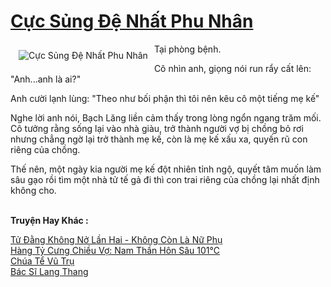 <a href="https://utruyen.com/cuc-sung-de-nhat-phu-nhan/17408/" title="Cực Sủng Đệ Nhất Phu Nhân"><h1>Cực Sủng Đệ Nhất Phu Nhân</h1></a><div style="display:table"><img align="right" style="float: left; padding: 10px;" src="https://utruyen.com/images/story/200x260/cuc-sung-de-nhat-phu-nhan.jpg" alt="Cực Sủng Đệ Nhất Phu Nhân">Tại phòng bệnh.<p></p>Cô nhìn anh, giọng nói run rẩy cất lên: "Anh...anh là ai?"<p></p>Anh cười lạnh lùng: "Theo như bối phận thì tôi nên kêu cô một tiếng mẹ kế"<p></p>Nghe lời anh nói, Bạch Lăng liền cảm thấy trong lòng ngổn ngang trăm mối. Cô tưởng rằng sống lại vào nhà giàu, trở thành người vợ bị chồng bỏ rơi nhưng chẳng ngờ lại trở thành mẹ kế, còn là mẹ kế xấu xa, quyến rũ con riêng của chồng.<p></p>Thế nên, một ngày kia người mẹ kế đột nhiên tỉnh ngộ, quyết tâm muốn làm sâu gạo rồi tìm một nhà tử tế gả đi thì con trai riêng của chồng lại nhất định không cho.</div><p><br><b>Truyện Hay Khác :</b></p><a href="https://utruyen.com/tu-dang-khong-no-lan-hai-khong-con-la-nu-phu/11323/" alt="Tử Đằng Không Nở Lần Hai - Không Còn Là Nữ Phụ">Tử Đằng Không Nở Lần Hai - Không Còn Là Nữ Phụ</a><br/><a href="https://truyenngontinhay.wordpress.com/2019/10/03/hang-ty-cung-chieu-vo-nam-than-hon-sau-101%e2%84%83/" alt="Hàng Tỷ Cưng Chiều Vợ: Nam Thần Hôn Sâu 101℃">Hàng Tỷ Cưng Chiều Vợ: Nam Thần Hôn Sâu 101℃</a><br/><a href="https://github.com/quanluxury/ngontinhhot/tree/master/truyenhay/17381/" alt="Chúa Tể Vũ Trụ">Chúa Tể Vũ Trụ</a><br/><a href="https://dammy2019.blogspot.com/2019/11/bac-si-lang-thang.html" alt="Bác Sĩ Lang Thang">Bác Sĩ Lang Thang</a><br/>